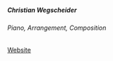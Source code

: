 ##### Christian Wegscheider

###### Piano, Arrangement, Composition

<a target="_blank" rel="noopener noreferrer" href="http://www.christianwegscheider.com">Website</a>
